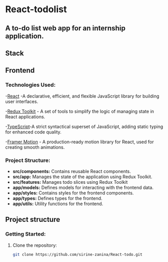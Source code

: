 # React-todolist
## A to-do list web app for an internship application.
## Stack
## Frontend
### Technologies Used:
   -[React](https://reactjs.org/) -A declarative, efficient, and flexible JavaScript library for building user interfaces.
   
   -[Redux Toolkit](https://redux-toolkit.js.org/) - A set of tools to simplify the logic of managing state in React applications.
   
   -[TypeScript](https://www.typescriptlang.org/)-A strict syntactical superset of JavaScript, adding static typing for enhanced code quality.
   
   -[Framer Motion](https://www.framer.com/motion/) - A production-ready motion library for React, used for creating smooth animations.
   
### Project Structure:
- **src/components:** Contains reusable React components.
- **src/app:** Manages the state of the application using Redux Toolkit.
- **src/features:** Manages todo slices using Redux Toolkit
- **app/models:** Defines models for interacting with the frontend data.
- **app/styles:** Contains styles for the frontend components.
- **app/types:** Defines types for the frontend.
- **app/utils:** Utility functions for the frontend.
## Project structure

### Getting Started:

1. Clone the repository:
   ```bash
   git clone https://github.com/sirine-zanina/React-todo.git
 
